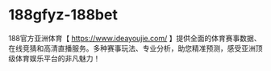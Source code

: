 # 188gfyz-188bet
188官方亚洲体育【 https://www.ideayoujie.com/ 】提供全面的体育赛事数据、在线竞猜和高清直播服务。多种赛事玩法、专业分析，助您精准预测，感受亚洲顶级体育娱乐平台的非凡魅力！
